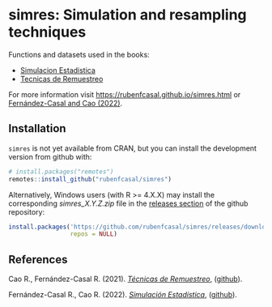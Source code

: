 # simres: Simulation and resampling techniques

Functions and datasets used in the books:
* [Simulacion Estadistica](https://rubenfcasal.github.io/simbook)
* [Tecnicas de Remuestreo](https://rubenfcasal.github.io/book_remuestreo)

For more information visit <https://rubenfcasal.github.io/simres.html> or
[Fernández-Casal and Cao (2022)](https://github.com/rubenfcasal/simbook2).

## Installation

`simres` is not yet available from CRAN, but you can install the development
version from github with:

``` r
# install.packages("remotes")
remotes::install_github("rubenfcasal/simres")
```

Alternatively, Windows users (with R >= 4.X.X) may install the corresponding *simres_X.Y.Z.zip* file in the [releases section](https://github.com/rubenfcasal/simres/releases/latest) of the github repository:

``` r
install.packages('https://github.com/rubenfcasal/simres/releases/download/v0.1/simres_0.1.2.zip', 
                 repos = NULL)

``` 

## References

Cao R., Fernández-Casal R. (2021). *[Técnicas de Remuestreo](https://rubenfcasal.github.io/book_remuestreo)*,  ([github](https://github.com/rubenfcasal/book_remuestreo)).

Fernández-Casal R., Cao R. (2022). *[Simulación Estadística](https://rubenfcasal.github.io/simbook)*, ([github](https://github.com/rubenfcasal/simbook)).

